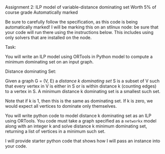 Assignment 2: ILP model of variable-distance dominating set
Worth 5% of course grade
Automatically marked

Be sure to carefully follow the specification, as this code is being automatically marked!
I will be marking this on an stlinux node: be sure that your code will run there using the instructions below. This includes using only solvers that are installed on the node. 

Task: 

You will write an ILP model using ORTools in Python model to compute a minimum dominating set on an input graph.

Distance dominating Set:

Given a graph G = (V, E) a *distance k dominating set* S is a subset of V such that every vertex in V is either in S or is within distance k (counting edges) to a vertex in S. A minimum distance k dominating set is a smallest such set.

Note that if k is 1, then this is the same as dominating set.  If k is zero, we would expect all vertices to dominate only themselves. 

You will write python code to model distance k dominating set as an ILP using ORTools. You code must take a graph specified as a `networkx` model along with an integer k and solve distance k minimum dominating set, returning a list of vertices in a minimum such set. 


I will provide starter python code that shows how I will pass an instance into your code.  


